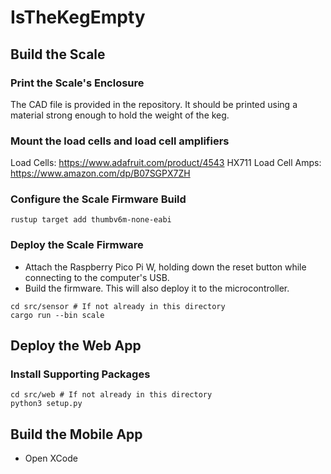 # IsTheKegEmpty

## Build the Scale

### Print the Scale's Enclosure

The CAD file is provided in the repository. It should be printed using a material strong enough to hold the weight of the keg.

### Mount the load cells and load cell amplifiers

Load Cells: https://www.adafruit.com/product/4543
HX711 Load Cell Amps: https://www.amazon.com/dp/B07SGPX7ZH

### Configure the Scale Firmware Build

```
rustup target add thumbv6m-none-eabi
```

### Deploy the Scale Firmware

* Attach the Raspberry Pico Pi W, holding down the reset button while connecting to the computer's USB.
* Build the firmware. This will also deploy it to the microcontroller.

```
cd src/sensor # If not already in this directory
cargo run --bin scale
```

## Deploy the Web App

### Install Supporting Packages

```
cd src/web # If not already in this directory
python3 setup.py
```

## Build the Mobile App

* Open XCode